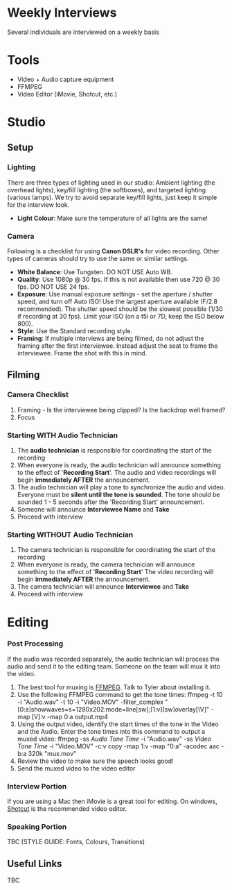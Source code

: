 # Weekly Interviews

Several individuals are interviewed on a weekly basis

# Tools

* Video + Audio capture equipment
* FFMPEG
* Video Editor (iMovie, Shotcut, etc.)

# Studio

## Setup

### Lighting

There are three types of lighting used in our studio: Ambient lighting (the overhead lights), key/fill lighting (the softboxes), and targeted lighting (various lamps).  We try to avoid separate key/fill lights, just keep it simple for the interview look.

* **Light Colour**: Make sure the temperature of all lights are the same!

### Camera

Following is a checklist for using **Canon DSLR's** for video recording.  Other types of cameras should try to use the same or similar settings.

* **White Balance**: Use Tungsten.  DO NOT USE Auto WB.
* **Quality**: Use 1080p @ 30 fps.  If this is not available then use 720 @ 30 fps.  DO NOT USE 24 fps.
* **Exposure**: Use manual exposure settings - set the aperture / shutter speed, and turn off Auto ISO!  Use the largest aperture available (F/2.8 recommended).  The shutter speed should be the slowest possible (1/30 if recording at 30 fps).  Limit your ISO (on a t5i or 7D, keep the ISO below 800).
* **Style**: Use the Standard recording style.
* **Framing**: If multiple interviews are being filmed, do not adjust the framing after the first interviewee.  Instead adjust the seat to frame the interviewee.  Frame the shot with this in mind.

## Filming

### Camera Checklist

1) Framing - Is the interviewee being clipped?  Is the backdrop well framed?
1) Focus

### Starting WITH Audio Technician

1) The **audio technician** is responsible for coordinating the start of the recording
1) When everyone is ready, the audio technician will announce something to the effect of '**Recording Start**'.  The audio and video recordings will begin **immediately AFTER** the announcement.
1) The audio technician will play a tone to synchronize the audio and video.  Everyone must be **silent until the tone is sounded**.  The tone should be sounded 1 - 5 seconds after the 'Recording Start' announcement.  
1) Someone will announce **Interviewee Name** and **Take**
1) Proceed with interview

### Starting WITHOUT Audio Technician

1) The camera technician is responsible for coordinating the start of the recording
1) When everyone is ready, the camera technician will announce something to the effect of '**Recording Start**'  The video recording will begin **immediately AFTER** the announcement.
1) The camera technician will announce **Interviewee** and **Take**
1) Proceed with interview

# Editing

### Post Processing

If the audio was recorded separately, the audio technician will process the audio and send it to the editing team.  Someone on the team will mux it into the video.
1) The best tool for muxing is [FFMPEG](https://ffmpeg.org/download.html).  Talk to Tyler about installing it.
1) Use the following FFMPEG command to get the tone times: ffmpeg -t 10 -i "Audio.wav" -t 10 -i "Video.MOV" -filter_complex "\[0:a\]showwaves=s=1280x202:mode=line\[sw\];\[1:v\]\[sw\]overlay\[\V\]" -map \[V\]:v -map 0:a output.mp4
1) Using the output video, identify the start times of the tone in the Video and the Audio.  Enter the tone times into this command to output a muxed video: ffmpeg -ss *Audio Tone Time* -i "Audio.wav" -ss *Video Tone Time* -i "Video.MOV" -c:v copy -map 1:v -map "0:a" -acodec aac -b:a 320k "mux.mov"
1) Review the video to make sure the speech looks good!
1) Send the muxed video to the video editor

### Interview Portion

If you are using a Mac then iMovie is a great tool for editing.  On windows, [Shotcut](https://shotcut.org/download/) is the recommended video editor.

### Speaking Portion

TBC (STYLE GUIDE: Fonts, Colours, Transitions)

## Useful Links

TBC

